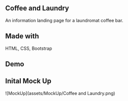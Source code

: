 ## Coffee and Laundry

An information landing page for a laundromat coffee bar. 

## Made with

HTML, CSS, Bootstrap

## Demo

## Inital Mock Up 

![MockUp](assets/MockUp/Coffee and Laundry.png)

